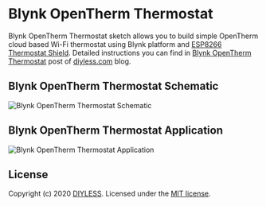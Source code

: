 # Blynk OpenTherm Thermostat

Blynk OpenTherm Thermostat sketch allows you to build simple OpenTherm cloud based Wi-Fi thermostat using Blynk platform and [ESP8266 Thermostat Shield](https://diyless.com/product/esp8266-thermostat-shield).
Detailed instructions you can find in [Blynk OpenTherm Thermostat](https://diyless.com/blog/blynk-opentherm-thermostat) post of [diyless.com](https://diyless.com/Blog) blog.

## Blynk OpenTherm Thermostat Schematic
![Blynk OpenTherm Thermostat Schematic](https://diyless.com/blog/opentherm-sample/master-opentherm-shield-connection.png)

## Blynk OpenTherm Thermostat Application
![Blynk OpenTherm Thermostat Application](https://diyless.com/blog/blynk-opentherm-thermostat/blynk-opentherm-thermostat-app.jpg)

## License
Copyright (c) 2020 [DIYLESS](http://diyless.com/). Licensed under the [MIT license](/LICENSE?raw=true).